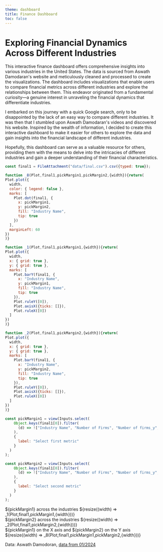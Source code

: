 ```yaml
---
theme: dashboard
title: Finance Dashboard 
toc: false
---
```

# Exploring Financial Dynamics Across Different Industries 

This interactive finance dashboard offers comprehensive insights into various industries in the United States. The data is sourced from Aswath Damodaran's website and meticulously cleaned and processed to create the visualizations. The dashboard includes visualizations that enable users to compare financial metrics across different industries and explore the relationships between them. This endeavor originated from a fundamental curiosity—a genuine interest in unraveling the financial dynamics that differentiate industries.

I embarked on this journey with a quick Google search, only to be disappointed by the lack of an easy way to compare different industries. It was then that I stumbled upon Aswath Damodaran's videos and discovered his website. Inspired by the wealth of information, I decided to create this interactive dashboard to make it easier for others to explore the data and gain insights into the financial landscape of different industries.

Hopefully, this dashboard can serve as a valuable resource for others, providing them with the means to delve into the intricacies of different industries and gain a deeper understanding of their financial characteristics.


```js
const final1 = FileAttachment("data/final.csv").csv({typed: true});
```

```js
function _8(Plot,final1,pickMargin1,pickMargin2,{width}){return(
Plot.plot({
  width,
  color: { legend: false },
  marks: [
    Plot.dot(final1, {
      x: pickMargin1,
      y: pickMargin2,
      fill: "Industry Name",
      tip: true
    })
  ],
  marginLeft: 60
})
)}

function _1(Plot,final1,pickMargin1,{width}){return(
Plot.plot({
  width,
  x: { grid: true },
  y: { grid: true },
  marks: [
    Plot.barY(final1, {
      x: "Industry Name",
      y: pickMargin1,
      fill: "Industry Name",
      tip: true
    }),
    Plot.ruleY([0]),
    Plot.axisX({ticks: []}),
    Plot.ruleX([0])
  ]
})
)}

function _2(Plot,final1,pickMargin2,{width}){return(
Plot.plot({
  width,
  x: { grid: true },
  y: { grid: true },
  marks: [
    Plot.barY(final1, {
      x: "Industry Name",
      y: pickMargin2,
      fill: "Industry Name",
      tip: true
    }),
    Plot.ruleY([0]),
    Plot.axisX({ticks: []}),
    Plot.ruleX([0])
  ]
})
)}
```

```js
const pickMargin1 = view(Inputs.select(
    Object.keys(final1[0]).filter(
      (d) => !["Industry Name", "Number of Firms", "Number of firms_y", "Number of firms_x"].includes(d)
    ),
    {
      label: "Select first metric"
    }
  )
);

```

```js
const pickMargin2 = view(Inputs.select(
    Object.keys(final1[0]).filter(
      (d) => !["Industry Name", "Number of Firms", "Number of firms_y", "Number of firms_x"].includes(d)
    ),
    {
      label: "Select second metric"
    }
  )
);

```

<div class="card">${pickMargin1} across the industries ${resize((width) => _1(Plot,final1,pickMargin1,{width}))}
</div>
<div class="card">${pickMargin2} across the industries ${resize((width) => _2(Plot,final1,pickMargin2,{width}))}
</div>

<div class="grid grid-cols-1">
  <div class="card">${pickMargin1} on the X axis and ${pickMargin2} on the Y axis ${resize((width) => _8(Plot,final1,pickMargin1,pickMargin2,{width}))}
  </div>
</div>


Data: Aswath Damodoran, [data from 01/2024](https://pages.stern.nyu.edu/~adamodar/New_Home_Page/datacurrent.html)
